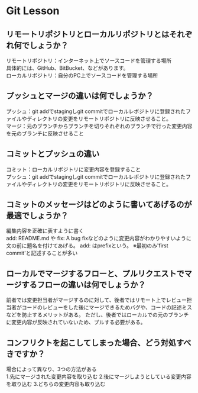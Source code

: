 # Git Lesson

## リモートリポジトリとローカルリポジトリとはそれぞれ何でしょうか？
リモートリポジトリ：インターネット上でソースコードを管理する場所  
具体的には、GitHub、BitBucket、などがあります。  
ローカルリポジトリ：自分のPC上でソースコードを管理する場所



## プッシュとマージの違いは何でしょうか？
プッシュ：git addでstagingしgit commitでローカルレポジトリに登録されたファイルやディレクトリの変更をリモートリポジトリに反映させること。  
マージ：元のブランチからブランチを切りそれぞれのブランチで行った変更内容を元のブランチに反映させること


## コミットとプッシュの違い
コミット：ローカルリポジトリに変更内容を登録すること  
プッシュ：git addでstagingしgit commitでローカルレポジトリに登録されたファイルやディレクトリの変更をリモートリポジトリに反映させること。


## コミットのメッセージはどのように書いてあげるのが最適でしょうか？
編集内容を正確に表すように書く  
add: README.md や fix: A bug fixなどのように変更内容がわかりやすいように文の前に題名を付けてあげる。
add: はprefixという。
※最初のみ'first commit'と記述することが多い


## ローカルでマージするフローと、プルリクエストでマージするフローの違いは何でしょうか？
前者では変更担当者がマージするのに対して、後者ではリモート上でレビュー担当者がコードのレビューをした後にマージできるためバグや、コードの記述ミスなどを防止するメリットがある。
ただし、後者ではローカルでの元のブランチに変更内容が反映されていないため、プルする必要がある。


## コンフリクトを起こしてしまった場合、どう対処すべきですか？
場合によって異なり、3つの方法がある  
1.先にマージされた変更内容を取り込む
2.後にマージしようとしている変更内容を取り込む
3.どちらの変更内容も取り込む
